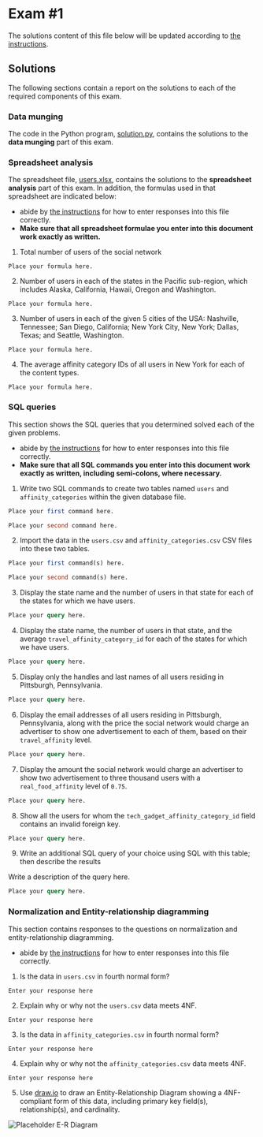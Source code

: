 # Exam #1

The solutions content of this file below will be updated according to [the instructions](instructions/instructions.md).

## Solutions

The following sections contain a report on the solutions to each of the required components of this exam.

### Data munging

The code in the Python program, [solution.py](solution.py), contains the solutions to the **data munging** part of this exam.

### Spreadsheet analysis

The spreadsheet file, [users.xlsx](./data/users.xlsx), contains the solutions to the **spreadsheet analysis** part of this exam. In addition, the formulas used in that spreadsheet are indicated below:

- abide by [the instructions](./instructions/instructions.md#entering-respones-into-the-readme-file) for how to enter responses into this file correctly.
- **Make sure that all spreadsheet formulae you enter into this document work exactly as written.**

1. Total number of users of the social network

```
Place your formula here.
```

2. Number of users in each of the states in the Pacific sub-region, which includes Alaska, California, Hawaii, Oregon and Washington.

```
Place your formula here.
```

3. Number of users in each of the given 5 cities of the USA: Nashville, Tennessee; San Diego, California; New York City, New York; Dallas, Texas; and Seattle, Washington.

```
Place your formula here.
```

4. The average affinity category IDs of all users in New York for each of the content types.

```
Place your formula here.
```

### SQL queries

This section shows the SQL queries that you determined solved each of the given problems.

- abide by [the instructions](./instructions/instructions.md#entering-respones-into-the-readme-file) for how to enter responses into this file correctly.
- **Make sure that all SQL commands you enter into this document work exactly as written, including semi-colons, where necessary.**

1. Write two SQL commands to create two tables named `users` and `affinity_categories` within the given database file.

```sql
Place your first command here.
```

```sql
Place your second command here.
```

2. Import the data in the `users.csv` and `affinity_categories.csv` CSV files into these two tables.

```sql
Place your first command(s) here.
```

```sql
Place your second command(s) here.
```

3. Display the state name and the number of users in that state for each of the states for which we have users.

```sql
Place your query here.
```

4. Display the state name, the number of users in that state, and the average `travel_affinity_category_id` for each of the states for which we have users.

```sql
Place your query here.
```

5. Display only the handles and last names of all users residing in Pittsburgh, Pennsylvania.

```sql
Place your query here.
```

6. Display the email addresses of all users residing in Pittsburgh, Pennsylvania, along with the price the social network would charge an advertiser to show one advertisement to each of them, based on their `travel_affinity` level.

```sql
Place your query here.
```

7. Display the amount the social network would charge an advertiser to show two advertisement to three thousand users with a `real_food_affinity` level of `0.75`.

```sql
Place your query here.
```

8. Show all the users for whom the `tech_gadget_affinity_category_id` field contains an invalid foreign key.

```sql
Place your query here.
```

9. Write an additional SQL query of your choice using SQL with this table; then describe the results

Write a description of the query here.

```sql
Place your query here.
```

### Normalization and Entity-relationship diagramming

This section contains responses to the questions on normalization and entity-relationship diagramming.

- abide by [the instructions](./instructions/instructions.md#entering-respones-into-the-readme-file) for how to enter responses into this file correctly.

1. Is the data in `users.csv` in fourth normal form?

```
Enter your response here
```

2. Explain why or why not the `users.csv` data meets 4NF.

```
Enter your response here
```

3. Is the data in `affinity_categories.csv` in fourth normal form?

```
Enter your response here
```

4. Explain why or why not the `affinity_categories.csv` data meets 4NF.

```
Enter your response here
```

5. Use [draw.io](https://draw.io) to draw an Entity-Relationship Diagram showing a 4NF-compliant form of this data, including primary key field(s), relationship(s), and cardinality.

![Placeholder E-R Diagram](./images/placeholder-er-diagram.svg)
